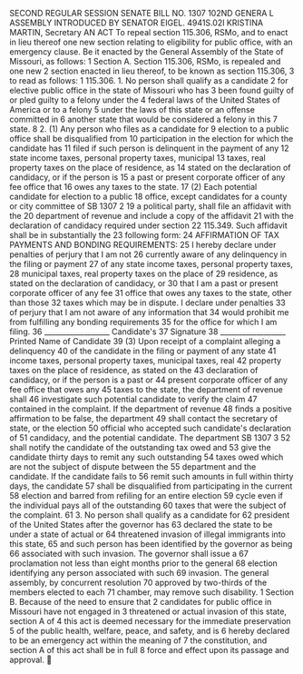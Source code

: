 SECOND REGULAR SESSION
SENATE BILL NO. 1307
102ND GENERA L ASSEMBLY
INTRODUCED BY SENATOR EIGEL.
4941S.02I KRISTINA MARTIN, Secretary
AN ACT
To repeal section 115.306, RSMo, and to enact in lieu thereof one new section relating to eligibility
for public office, with an emergency clause.
Be it enacted by the General Assembly of the State of Missouri, as follows:
1 Section A. Section 115.306, RSMo, is repealed and one new
2 section enacted in lieu thereof, to be known as section 115.306,
3 to read as follows:
1 115.306. 1. No person shall qualify as a candidate
2 for elective public office in the state of Missouri who has
3 been found guilty of or pled guilty to a felony under the
4 federal laws of the United States of America or to a felony
5 under the laws of this state or an offense committed in
6 another state that would be considered a felony in this
7 state.
8 2. (1) Any person who files as a candidate for
9 election to a public office shall be disqualified from
10 participation in the election for which the candidate has
11 filed if such person is delinquent in the payment of any
12 state income taxes, personal property taxes, municipal
13 taxes, real property taxes on the place of residence, as
14 stated on the declaration of candidacy, or if the person is
15 a past or present corporate officer of any fee office that
16 owes any taxes to the state.
17 (2) Each potential candidate for election to a public
18 office, except candidates for a county or city committee of
SB 1307 2
19 a political party, shall file an affidavit with the
20 department of revenue and include a copy of the affidavit
21 with the declaration of candidacy required under section
22 115.349. Such affidavit shall be in substantially the
23 following form:
24 AFFIRMATION OF TAX PAYMENTS AND BONDING REQUIREMENTS:
25 I hereby declare under penalties of perjury that I am not
26 currently aware of any delinquency in the filing or payment
27 of any state income taxes, personal property taxes,
28 municipal taxes, real property taxes on the place of
29 residence, as stated on the declaration of candidacy, or
30 that I am a past or present corporate officer of any fee
31 office that owes any taxes to the state, other than those
32 taxes which may be in dispute. I declare under penalties
33 of perjury that I am not aware of any information that
34 would prohibit me from fulfilling any bonding requirements
35 for the office for which I am filing.
36 __________________ Candidate's
37 Signature
38 __________________ Printed Name of Candidate
39 (3) Upon receipt of a complaint alleging a delinquency
40 of the candidate in the filing or payment of any state
41 income taxes, personal property taxes, municipal taxes, real
42 property taxes on the place of residence, as stated on the
43 declaration of candidacy, or if the person is a past or
44 present corporate officer of any fee office that owes any
45 taxes to the state, the department of revenue shall
46 investigate such potential candidate to verify the claim
47 contained in the complaint. If the department of revenue
48 finds a positive affirmation to be false, the department
49 shall contact the secretary of state, or the election
50 official who accepted such candidate's declaration of
51 candidacy, and the potential candidate. The department
SB 1307 3
52 shall notify the candidate of the outstanding tax owed and
53 give the candidate thirty days to remit any such outstanding
54 taxes owed which are not the subject of dispute between the
55 department and the candidate. If the candidate fails to
56 remit such amounts in full within thirty days, the candidate
57 shall be disqualified from participating in the current
58 election and barred from refiling for an entire election
59 cycle even if the individual pays all of the outstanding
60 taxes that were the subject of the complaint.
61 3. No person shall qualify as a candidate for
62 president of the United States after the governor has
63 declared the state to be under a state of actual or
64 threatened invasion of illegal immigrants into this state,
65 and such person has been identified by the governor as being
66 associated with such invasion. The governor shall issue a
67 proclamation not less than eight months prior to the general
68 election identifying any person associated with such
69 invasion. The general assembly, by concurrent resolution
70 approved by two-thirds of the members elected to each
71 chamber, may remove such disability.
1 Section B. Because of the need to ensure that
2 candidates for public office in Missouri have not engaged in
3 threatened or actual invasion of this state, section A of
4 this act is deemed necessary for the immediate preservation
5 of the public health, welfare, peace, and safety, and is
6 hereby declared to be an emergency act within the meaning of
7 the constitution, and section A of this act shall be in full
8 force and effect upon its passage and approval.
